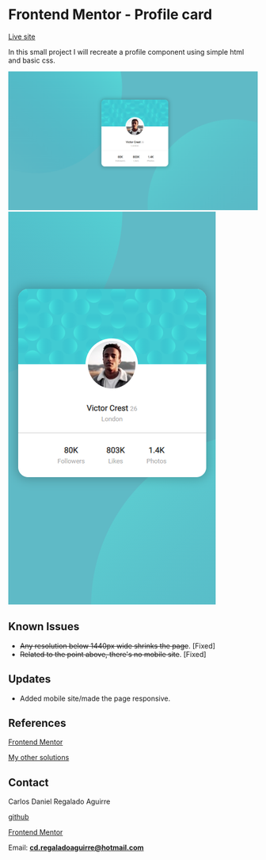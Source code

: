 # Frontend Mentor - Profile card

[Live site](https://determined-shannon-b84668.netlify.app/)

In this small project I will recreate a profile component using simple html and basic css.

![Desktop site](./assets/images/Preview.png)
![Mobile site](./assets/images/Mobile-preview.png)

## Known Issues

- ~~Any resolution below 1440px wide shrinks the page~~. [Fixed]
- ~~Related to the point above, there's no mobile site~~. [Fixed]

## Updates
- Added mobile site/made the page responsive.

## References
[Frontend Mentor](https://www.frontendmentor.io/)

[My other solutions](https://www.frontendmentor.io/profile/CarlosDRA)



## Contact
Carlos Daniel Regalado Aguirre

[github](https://www.github.com/CarlosDRA)

[Frontend Mentor](https://www.frontendmentor.io/profile/CarlosDRA)

Email: **cd.regaladoaguirre@hotmail.com**
